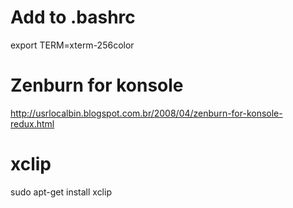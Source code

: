 # Add to .bashrc
export TERM=xterm-256color

# Zenburn for konsole
http://usrlocalbin.blogspot.com.br/2008/04/zenburn-for-konsole-redux.html

# xclip
sudo apt-get install xclip
